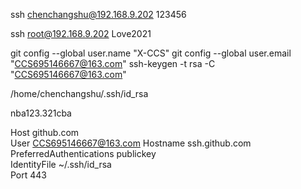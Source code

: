 ssh chenchangshu@192.168.9.202
123456

ssh root@192.168.9.202
Love2021


git config --global user.name "X-CCS"
git config --global user.email "CCS695146667@163.com"
ssh-keygen -t rsa -C "CCS695146667@163.com"

/home/chenchangshu/.ssh/id_rsa

nba123.321cba

Host github.com  
User CCS695146667@163.com 
Hostname ssh.github.com  
PreferredAuthentications publickey  
IdentityFile ~/.ssh/id_rsa  
Port 443